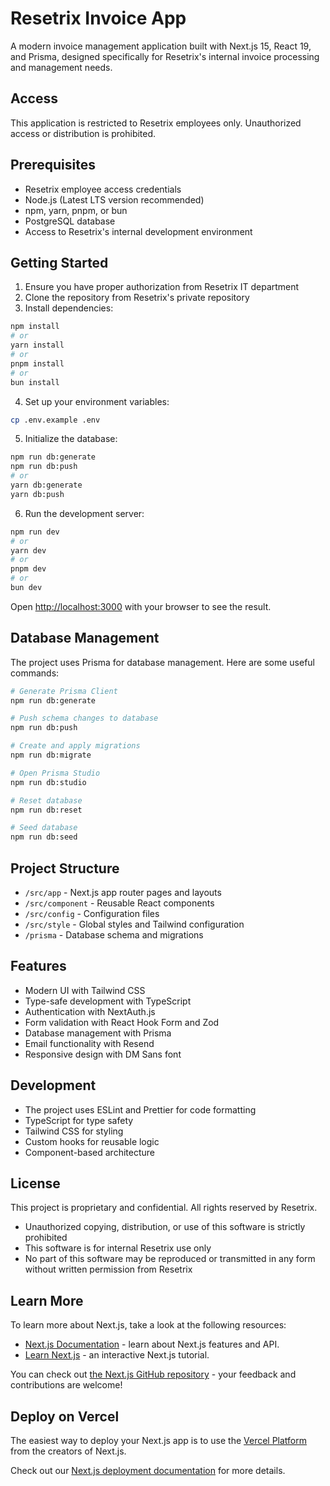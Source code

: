 # Resetrix Invoice App

A modern invoice management application built with Next.js 15, React 19, and Prisma, designed specifically for Resetrix's internal invoice processing and management needs.

## Access

This application is restricted to Resetrix employees only.
Unauthorized access or distribution is prohibited.

## Prerequisites

- Resetrix employee access credentials
- Node.js (Latest LTS version recommended)
- npm, yarn, pnpm, or bun
- PostgreSQL database
- Access to Resetrix's internal development environment

## Getting Started

1. Ensure you have proper authorization from Resetrix IT department
2. Clone the repository from Resetrix's private repository
3. Install dependencies:
```bash
npm install
# or
yarn install
# or
pnpm install
# or
bun install
```

4. Set up your environment variables:
```bash
cp .env.example .env
```

5. Initialize the database:
```bash
npm run db:generate
npm run db:push
# or
yarn db:generate
yarn db:push
```

6. Run the development server:
```bash
npm run dev
# or
yarn dev
# or
pnpm dev
# or
bun dev
```

Open [http://localhost:3000](http://localhost:3000) with your browser to see the result.

## Database Management

The project uses Prisma for database management. Here are some useful commands:

```bash
# Generate Prisma Client
npm run db:generate

# Push schema changes to database
npm run db:push

# Create and apply migrations
npm run db:migrate

# Open Prisma Studio
npm run db:studio

# Reset database
npm run db:reset

# Seed database
npm run db:seed
```

## Project Structure

- `/src/app` - Next.js app router pages and layouts
- `/src/component` - Reusable React components
- `/src/config` - Configuration files
- `/src/style` - Global styles and Tailwind configuration
- `/prisma` - Database schema and migrations

## Features

- Modern UI with Tailwind CSS
- Type-safe development with TypeScript
- Authentication with NextAuth.js
- Form validation with React Hook Form and Zod
- Database management with Prisma
- Email functionality with Resend
- Responsive design with DM Sans font

## Development

- The project uses ESLint and Prettier for code formatting
- TypeScript for type safety
- Tailwind CSS for styling
- Custom hooks for reusable logic
- Component-based architecture

## License

This project is proprietary and confidential. All rights reserved by Resetrix.
- Unauthorized copying, distribution, or use of this software is strictly prohibited
- This software is for internal Resetrix use only
- No part of this software may be reproduced or transmitted in any form without written permission from Resetrix

## Learn More

To learn more about Next.js, take a look at the following resources:

- [Next.js Documentation](https://nextjs.org/docs) - learn about Next.js features and API.
- [Learn Next.js](https://nextjs.org/learn) - an interactive Next.js tutorial.

You can check out [the Next.js GitHub repository](https://github.com/vercel/next.js) - your feedback and contributions are welcome!

## Deploy on Vercel

The easiest way to deploy your Next.js app is to use the [Vercel Platform](https://vercel.com/new?utm_medium=default-template&filter=next.js&utm_source=create-next-app&utm_campaign=create-next-app-readme) from the creators of Next.js.

Check out our [Next.js deployment documentation](https://nextjs.org/docs/app/building-your-application/deploying) for more details.
